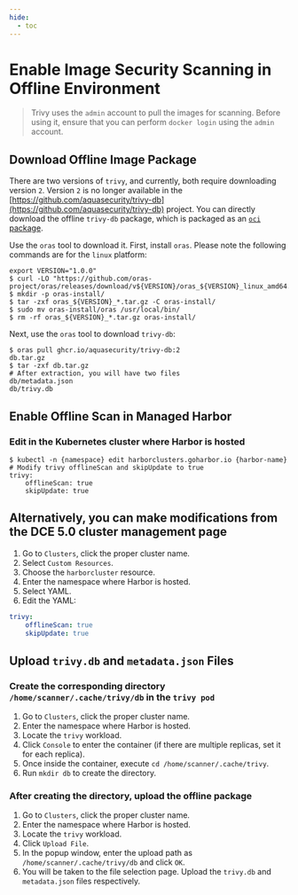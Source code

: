 ```yaml
---
hide:
  - toc
---
```


# Enable Image Security Scanning in Offline Environment

> Trivy uses the `admin` account to pull the images for scanning.
> Before using it, ensure that you can perform `docker login` using the `admin` account.

## Download Offline Image Package

There are two versions of `trivy`, and currently, both require downloading version `2`.
Version `2` is no longer available in the [https://github.com/aquasecurity/trivy-db](https://github.com/aquasecurity/trivy-db) project.
You can directly download the offline `trivy-db` package, which is packaged as
an [`oci` package](https://github.com/aquasecurity/trivy-db/pkgs/container/trivy-db).

Use the `oras` tool to download it. First, install `oras`.
Please note the following commands are for the `linux` platform:

```shell
export VERSION="1.0.0"
$ curl -LO "https://github.com/oras-project/oras/releases/download/v${VERSION}/oras_${VERSION}_linux_amd64.tar.gz"
$ mkdir -p oras-install/
$ tar -zxf oras_${VERSION}_*.tar.gz -C oras-install/
$ sudo mv oras-install/oras /usr/local/bin/
$ rm -rf oras_${VERSION}_*.tar.gz oras-install/
```

Next, use the `oras` tool to download `trivy-db`:

```shell
$ oras pull ghcr.io/aquasecurity/trivy-db:2
db.tar.gz
$ tar -zxf db.tar.gz
# After extraction, you will have two files
db/metadata.json
db/trivy.db
```

## Enable Offline Scan in Managed Harbor

### Edit in the Kubernetes cluster where Harbor is hosted

```shell
$ kubectl -n {namespace} edit harborclusters.goharbor.io {harbor-name}
# Modify trivy offlineScan and skipUpdate to true
trivy:
    offlineScan: true
    skipUpdate: true
```

## Alternatively, you can make modifications from the DCE 5.0 cluster management page

1. Go to `Clusters`, click the proper cluster name.
2. Select `Custom Resources`.
3. Choose the `harborcluster` resource.
4. Enter the namespace where Harbor is hosted.
5. Select YAML.
6. Edit the YAML:

```yaml
trivy:
    offlineScan: true
    skipUpdate: true
```

## Upload `trivy.db` and `metadata.json` Files

### Create the corresponding directory `/home/scanner/.cache/trivy/db` in the `trivy pod`

1. Go to `Clusters`, click the proper cluster name.
2. Enter the namespace where Harbor is hosted.
3. Locate the `trivy` workload.
4. Click `Console` to enter the container (if there are multiple replicas, set it for each replica).
5. Once inside the container, execute `cd /home/scanner/.cache/trivy`.
6. Run `mkdir db` to create the directory.

### After creating the directory, upload the offline package

1. Go to `Clusters`, click the proper cluster name.
2. Enter the namespace where Harbor is hosted.
3. Locate the `trivy` workload.
4. Click `Upload File`.
5. In the popup window, enter the upload path as `/home/scanner/.cache/trivy/db` and click `OK`.
6. You will be taken to the file selection page. Upload the `trivy.db` and `metadata.json` files respectively.
